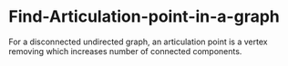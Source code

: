 # Find-Articulation-point-in-a-graph

For a disconnected undirected graph, an articulation point is a vertex removing which
increases number of connected components.
